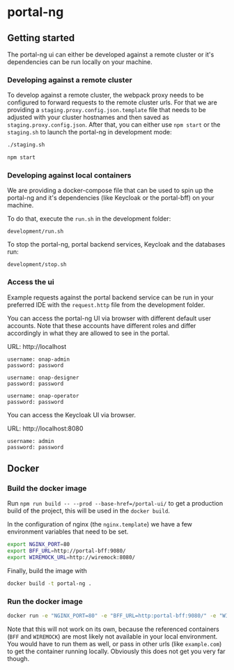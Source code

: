 # portal-ng

## Getting started
The portal-ng ui can either be developed against a remote cluster or it's dependencies can be run locally on your machine.

### Developing against a remote cluster
To develop against a remote cluster, the webpack proxy needs to be configured to forward requests to the remote cluster urls.
For that we are providing a `staging.proxy.config.json.template` file that needs to be adjusted with your cluster hostnames and then saved as `staging.proxy.config.json`.
After that, you can either use `npm start` or the `staging.sh` to launch the portal-ng in development mode:
```sh
./staging.sh
```
```sh
npm start
```

### Developing against local containers
We are providing a docker-compose file that can be used to spin up the portal-ng and it's dependencies (like Keycloak or the portal-bff) on your machine.

To do that, execute the `run.sh` in the development folder:
```shell
development/run.sh
```

To stop the portal-ng, portal backend services, Keycloak and the databases run:

```shell
development/stop.sh
```

### Access the ui
Example requests against the portal backend service can be run in your preferred IDE with the `request.http` file from the development folder.

You can access the portal-ng UI via browser with different default user accounts. Note that these accounts have different roles and differ accordingly
in what they are allowed to see in the portal.

URL: http://localhost
```
username: onap-admin  
password: password

username: onap-designer  
password: password

username: onap-operator  
password: password
```
You can access the Keycloak UI via browser.

URL: http://localhost:8080
```
username: admin  
password: password
```

## Docker
### Build the docker image

Run `npm run build -- --prod --base-href=/portal-ui/` to get a production build of the project, this will be used in the `docker build`.

In the configuration of nginx (the `nginx.template`) we have a few environment variables that need to be set.

```bash
export NGINX_PORT=80
export BFF_URL=http://portal-bff:9080/
export WIREMOCK_URL=http://wiremock:8080/
```

Finally, build the image with

```bash
docker build -t portal-ng .
```

### Run the docker image

```bash
docker run -e "NGINX_PORT=80" -e "BFF_URL=http:portal-bff:9080/" -e "WIREMOCK_URL=http://wiremock:8080/" -p 8080:80 portal-ng
```

Note that this will not work on its own, because the referenced containers (`BFF` and `WIREMOCK`) are most likely not available in your local environment. You would have to run them as well, or pass in other urls (like `example.com`) to get the container running locally. Obviously this does not get you very far though.
